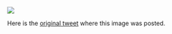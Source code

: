 [![](/guides/token-authentication.png)](/guides/token-authentication.png)

Here is the [original tweet](https://twitter.com/kamranahmedse/status/1266832006782103552) where this image was posted.
